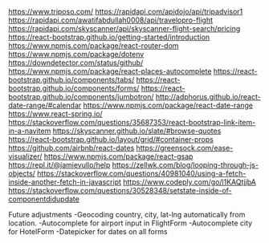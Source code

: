 https://www.triposo.com/
https://rapidapi.com/apidojo/api/tripadvisor1
https://rapidapi.com/awatifabdullah0008/api/travelopro-flight
https://rapidapi.com/skyscanner/api/skyscanner-flight-search/pricing
https://react-bootstrap.github.io/getting-started/introduction
https://www.npmjs.com/package/react-router-dom
https://www.npmjs.com/package/dotenv
https://downdetector.com/status/github/
https://www.npmjs.com/package/react-places-autocomplete
https://react-bootstrap.github.io/components/tabs/
https://react-bootstrap.github.io/components/forms/
https://react-bootstrap.github.io/components/jumbotron/
http://adphorus.github.io/react-date-range/#calendar
https://www.npmjs.com/package/react-date-range
https://www.react-spring.io/
https://stackoverflow.com/questions/35687353/react-bootstrap-link-item-in-a-navitem
https://skyscanner.github.io/slate/#browse-quotes
https://react-bootstrap.github.io/layout/grid/#container-props
https://github.com/airbnb/react-dates
https://greensock.com/ease-visualizer/
https://www.npmjs.com/package/react-gsap
https://repl.it/@jamievullo/help
https://zellwk.com/blog/looping-through-js-objects/
https://stackoverflow.com/questions/40981040/using-a-fetch-inside-another-fetch-in-javascript
https://www.codeply.com/go/l1KAQtjjbA
https://stackoverflow.com/questions/30528348/setstate-inside-of-componentdidupdate


Future adjustments 
-Geocoding country, city, lat-lng automatically from location.
-Autocomplete for airport input in FlightForm
-Autocomplete city for HotelForm
-Datepicker for dates on all forms
